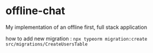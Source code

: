 # offline-chat
My implementation of an offline first, full stack application


how to add new migration : `npx typeorm migration:create src/migrations/CreateUsersTable`